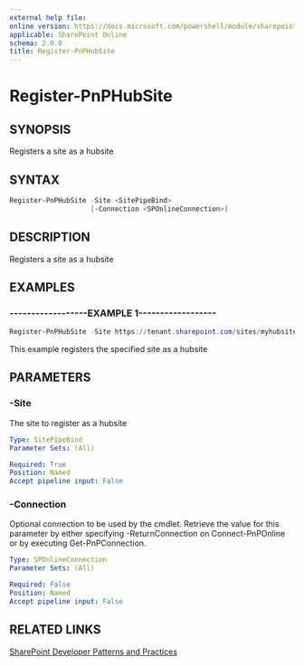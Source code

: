 ```yaml
---
external help file:
online version: https://docs.microsoft.com/powershell/module/sharepoint-pnp/register-pnphubsite
applicable: SharePoint Online
schema: 2.0.0
title: Register-PnPHubSite
---
```


# Register-PnPHubSite

## SYNOPSIS
Registers a site as a hubsite

## SYNTAX 

```powershell
Register-PnPHubSite -Site <SitePipeBind>
                    [-Connection <SPOnlineConnection>]
```

## DESCRIPTION
Registers a site as a hubsite

## EXAMPLES

### ------------------EXAMPLE 1------------------
```powershell
Register-PnPHubSite -Site https://tenant.sharepoint.com/sites/myhubsite
```

This example registers the specified site as a hubsite

## PARAMETERS

### -Site
The site to register as a hubsite

```yaml
Type: SitePipeBind
Parameter Sets: (All)

Required: True
Position: Named
Accept pipeline input: False
```

### -Connection
Optional connection to be used by the cmdlet. Retrieve the value for this parameter by either specifying -ReturnConnection on Connect-PnPOnline or by executing Get-PnPConnection.

```yaml
Type: SPOnlineConnection
Parameter Sets: (All)

Required: False
Position: Named
Accept pipeline input: False
```

## RELATED LINKS

[SharePoint Developer Patterns and Practices](https://aka.ms/sppnp)